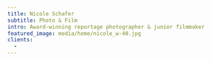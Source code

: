 ```yaml
---
title: Nicole Schafer
subtitle: Photo & Film
intro: Award-winning reportage photographer & junior filmmaker
featured_image: media/home/nicole_w-40.jpg
clients:
  - 
---
```

